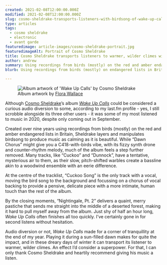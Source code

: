 ```yaml
---
created: 2021-02-08T12:00:00.000Z
modified: 2021-02-08T12:00:00.000Z
slug: cosmo-sheldrake-transports-listeners-with-birdsong-of-wake-up-calls
type: articles
tags:
  - cosmo sheldrake
  - electronic
  - avant garde
featuredimage: article-images/cosmo-sheldrake-portrait.jpg
featuredimageAlt: Portrait of Cosmo Sheldrake
title: Cosmo Sheldrake transports listeners to warmer, wilder climes with the birdsong of ‘Wake Up Calls’
author: andrew
summary: Using recordings from birds (mostly) on the red and amber endangered lists in Britain, Sheldrake layers and manipulates birdsong to produce music as calming as it is beautiful
blurb: Using recordings from birds (mostly) on endangered lists in Britain, Sheldrake layers and manipulates birdsong to produce music as calming as it is beautiful

---
```


<figure class="wide">
  <img src="album-artwork/wake-up-calls-cosmo-sheldrake.jpg" alt="Album artwork of 'Wake Up Calls' by Cosmo Sheldrake" />
  <figcaption>Album artwork by <a href="https://www.florawallace.com/illustrations">Flora Wallace</a></figcaption>
</figure>

Although [Cosmo Sheldrake](https://www.cosmosheldrake.com/)’s album [_Wake Up Calls_](https://cosmosheldrake.bandcamp.com/album/wake-up-calls-2) could be considered a curious audio diversion to some, according to my last.fm profile - yes, I still scrobble alongside its three other users - it was some of my most listened to music in 2020, despite only coming out in September.

Created over nine years using recordings from birds (mostly) on the red and amber endangered lists in Britain, Sheldrake layers and manipulates birdsong to produce music as calming as it is beautiful. While “Dawn Chorus” might give you a C418-with-birds vibe, with its fizzy synth drone and counter-rhythm melody, much of the album feels a step further removed. Many tracks, like “Cuckoo” and “Dunnock”, have a tentative, mysterious air to them, as their slow, pitch-shifted warbles create a bassline akin to a woodwind ensemble with an eerie difference.

At the centre of the tracklist, “Cuckoo Song” is the only track with a vocal, moving the bird song to the background and focussing on a chorus of vocal backing to provide a pensive, delicate piece with a more intimate, human touch than the rest of the album.

By the closing moments, “Nightingale, Pt. 2” delivers a quaint, merry pastiche that sends me straight into the middle of a deserted forest, making it hard to pull myself away from the album. Just shy of half an hour long, _Wake Up Calls_ often finishes all too quickly. I’ve certainly gone in for second listens without hesitation.

Audio diversion or not, _Wake Up Calls_ made for a corner of tranquillity at the end of my year. Playing it during a sun-filled dawn makes for quite the impact, and in these dreary days of winter it can transport its listener to warmer, wilder climes. An effect I’d consider a superpower. For that, I can only thank Cosmo Sheldrake and heartily recommend giving his music a listen.
